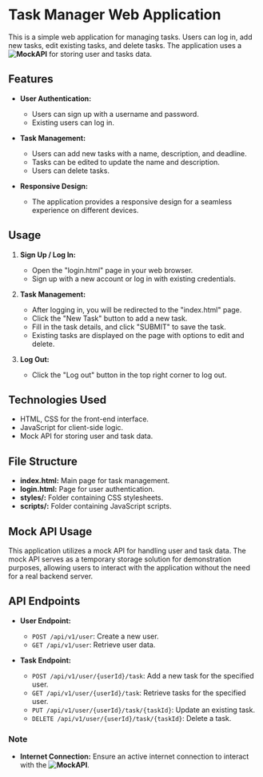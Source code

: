 # Task Manager Web Application

This is a simple web application for managing tasks. Users can log in, add new tasks, edit existing tasks, and delete tasks. The application uses a <strong>![MockAPI](https://mockapi.io)</strong> for storing user and tasks data.

## Features

- **User Authentication:**
  - Users can sign up with a username and password.
  - Existing users can log in.

- **Task Management:**
  - Users can add new tasks with a name, description, and deadline.
  - Tasks can be edited to update the name and description.
  - Users can delete tasks.

- **Responsive Design:**
  - The application provides a responsive design for a seamless experience on different devices.

## Usage

1. **Sign Up / Log In:**
   - Open the "login.html" page in your web browser.
   - Sign up with a new account or log in with existing credentials.

2. **Task Management:**
   - After logging in, you will be redirected to the "index.html" page.
   - Click the "New Task" button to add a new task.
   - Fill in the task details, and click "SUBMIT" to save the task.
   - Existing tasks are displayed on the page with options to edit and delete.

3. **Log Out:**
   - Click the "Log out" button in the top right corner to log out.

## Technologies Used

- HTML, CSS for the front-end interface.
- JavaScript for client-side logic.
- Mock API for storing user and task data.

## File Structure

- **index.html:** Main page for task management.
- **login.html:** Page for user authentication.
- **styles/:** Folder containing CSS stylesheets.
- **scripts/:** Folder containing JavaScript scripts.

## Mock API Usage

This application utilizes a mock API for handling user and task data. The mock API serves as a temporary storage solution for demonstration purposes, allowing users to interact with the application without the need for a real backend server.

## API Endpoints

- **User Endpoint:**
  - `POST /api/v1/user`: Create a new user.
  - `GET /api/v1/user`: Retrieve user data.

- **Task Endpoint:**
  - `POST /api/v1/user/{userId}/task`: Add a new task for the specified user.
  - `GET /api/v1/user/{userId}/task`: Retrieve tasks for the specified user.
  - `PUT /api/v1/user/{userId}/task/{taskId}`: Update an existing task.
  - `DELETE /api/v1/user/{userId}/task/{taskId}`: Delete a task.

 ### Note

- **Internet Connection:** Ensure an active internet connection to interact with the <strong>![MockAPI](https://mockapi.io)</strong>. 
